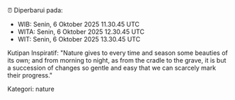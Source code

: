 ⏰ Diperbarui pada:
- WIB: Senin, 6 Oktober 2025 11.30.45 UTC
- WITA: Senin, 6 Oktober 2025 12.30.45 UTC
- WIT: Senin, 6 Oktober 2025 13.30.45 UTC

Kutipan Inspiratif:
"Nature gives to every time and season some beauties of its own; and from morning to night, as from the cradle to the grave, it is but a succession of changes so gentle and easy that we can scarcely mark their progress."


Kategori: nature


